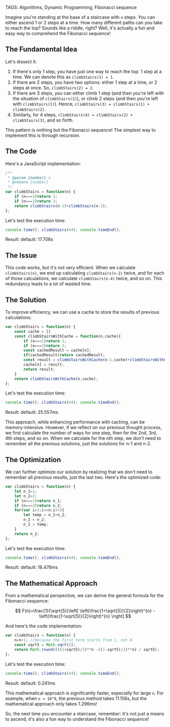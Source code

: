 TAGS: Algorithms, Dynamic Programming, Fibonacci sequence

Imagine you're standing at the base of a staircase with `n` steps. You can either ascend 1 or 2 steps at a time. How many different paths can you take to reach the top? Sounds like a riddle, right? Well, it's actually a fun and easy way to comprehend the Fibonacci sequence!

## The Fundamental Idea

Let's dissect it:

1. If there's only 1 step, you have just one way to reach the top: 1 step at a time. We can denote this as `climbStairs(1) = 1`.
2. If there are 2 steps, you have two options: either 1 step at a time, or 2 steps at once. So, `climbStairs(2) = 2`.
3. If there are 3 steps, you can either climb 1 step (and then you're left with the situation of `climbStairs(2)`), or climb 2 steps (and then you're left with `climbStairs(1)`). Hence, `climbStairs(3) = climbStairs(1) + climbStairs(2)`.
4. Similarly, for 4 steps, `climbStairs(4) = climbStairs(2) + climbStairs(3)`, and so forth.

This pattern is nothing but the Fibonacci sequence! The simplest way to implement this is through recursion.

## The Code

Here's a JavaScript implementation:

```javascript
/**
 * @param {number} n
 * @return {number}
 */
var climbStairs = function(n) {
    if (n===1)return 1;
    if (n===2)return 2;
    return climbStairs(n-1)+climbStairs(n-2);
};
```

Let's test the execution time:
```javascript
console.time(); climbStairs(44); console.timeEnd();
```
Result: default: 17.708s

## The Issue

This code works, but it's not very efficient. When we calculate `climbStairs(n)`, we end up calculating `climbStairs(n-2)` twice, and for each of those calculations, we calculate `climbStairs(n-4)` twice, and so on. This redundancy leads to a lot of wasted time.

## The Solution

To improve efficiency, we can use a cache to store the results of previous calculations:

```javascript
var climbStairs = function(n) {
    const cache = []
    const climbStairsWithCache = function(n,cache){
        if (n===1)return 1;
        if (n===2)return 2;
        const cachedResult = cache[n];
        if(cachedResult)return cachedResult;
        const result = climbStairsWithCache(n-1,cache)+climbStairsWithCache(n-2,cache);
        cache[n] = result;
        return result;
    }
    return climbStairsWithCache(n,cache);
};
```
Let's test the execution time:
```javascript
console.time(); climbStairs(44); console.timeEnd();
```
Result: default: 25.557ms

This approach, while enhancing performance with caching, can be memory-intensive. However, if we reflect on our previous thought process, we first calculate the number of ways for one step, then for the 2nd, 3rd, 4th steps, and so on. When we calculate for the nth step, we don't need to remember all the previous solutions, just the solutions for n-1 and n-2.

## The Optimization

We can further optimize our solution by realizing that we don't need to remember all previous results, just the last two. Here's the optimized code:

```javascript
var climbStairs = function(n) {
    let n_1=1;
    let n_2=2;
    if (n===1)return n_1;
    if (n===2)return n_2;
    for(var i=3;i<=n;i++){
        let temp = n_1+n_2;
        n_1 = n_2;
        n_2 = temp;
    }
    return n_2;
};
```

Let's test the execution time:
```javascript
console.time(); climbStairs(44); console.timeEnd();
```
Result: default: 18.478ms

## The Mathematical Approach

From a mathematical perspective, we can derive the general formula for the Fibonacci sequence:

$$
F(n)=\frac{1}{\sqrt{5}}\left[ \left(\frac{1+\sqrt{5}}{2}\right)^{n} - \left(\frac{1-\sqrt{5}}{2}\right)^{n} \right]
$$

And here's the code implementation:

```javascript
var climbStairs = function(n) {
    n=n+1; //because the first term starts from 1, not 0
    const sqrt5 = Math.sqrt(5);
    return Math.round((((1+sqrt5)/2)**n -((1-sqrt5)/2)**n) / sqrt5);
}; 
```

Let's test the execution time:
```javascript
console.time(); climbStairs(44); console.timeEnd();
```
Result: default: 0.241ms

This mathematical approach is significantly faster, especially for large `n`. For example, when `n = 10^9`, the previous method takes 11.156s, but the mathematical approach only takes 1.296ms!

So, the next time you encounter a staircase, remember: it's not just a means to ascend, it's also a fun way to understand the Fibonacci sequence!